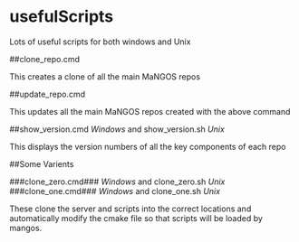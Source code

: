 usefulScripts
=============

Lots of useful scripts for both windows and Unix


##clone_repo.cmd

This creates a clone of all the main MaNGOS repos

##update_repo.cmd

This updates all the main MaNGOS repos created with the above command

##show_version.cmd *Windows* and show_version.sh *Unix*

This displays the version numbers of all the key components of each repo


##Some Varients

###clone_zero.cmd### *Windows* and clone_zero.sh *Unix*
###clone_one.cmd### *Windows* and clone_one.sh *Unix*

These clone the server and scripts into the correct locations and automatically modify the cmake file so that scripts will be loaded by mangos.